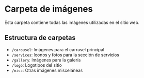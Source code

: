 # Carpeta de imágenes

Esta carpeta contiene todas las imágenes utilizadas en el sitio web.

## Estructura de carpetas

- `/carousel`: Imágenes para el carrusel principal
- `/services`: Iconos y fotos para la sección de servicios
- `/gallery`: Imágenes para la galería
- `/logo`: Logotipos del sitio
- `/misc`: Otras imágenes misceláneas


